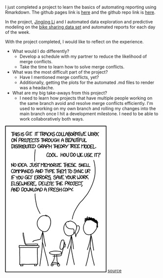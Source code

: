 I just completed a project to learn the basics of automating reporting using Rmarkdown. The github pages link is [here](https://jkclem.github.io/bike-share-prediction/) and the github repo link is [here](https://github.com/jkclem/bike-share-prediction).

In the project, [Jingjing Li](https://github.com/JingJ-Li) and I automated data exploration and predictive modeling on the [bike sharing data set](https://archive.ics.uci.edu/ml/datasets/Bike+Sharing+Dataset) and automated reports for each day of the week.

With the project completed, I would like to reflect on the experience.

- What would I do differently?
  - Develop a schedule with my partner to reduce the likelihood of merge conflicts.
  - Take the time to learn how to solve merge conflicts.
- What was the most difficult part of the project?
  - Have I mentioned merge conflicts, yet? 
  - Additionally, getting the plots for the automated .md files to render was a headache.
- What are my big take-aways from this project?
  - I need to learn how projects that have multiple people working on the same branch avoid and resolve merge conflicts efficiently. I'm used to working on my own branch and rolling my changes into the main branch once I hit a development milestone. I need to be able to work collaboratively both ways.

![](/images/xkcd-git.png)
[source](https://xkcd.com/1597/)
